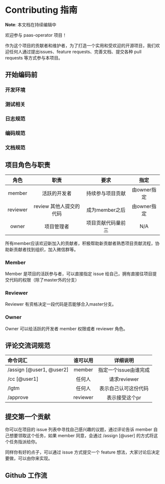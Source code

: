 # Contributing 指南

**Note**: 本文档在持续编辑中

欢迎参与 paas-operator 项目！

作为这个项目的贡献者和维护者，为了打造一个实用和受欢迎的开源项目，我们欢迎任何人通过提出issues、feature requests、完善文档、提交各种 pull requests 等方式参与本项目。

## 开始编码前

### 开发环境

### 测试相关

### 日志规范

### 编码规范

### 文档规范

## 项目角色与职责

|   角色   |          职责           |        要求        |    指定     |
| :------: | :---------------------: | :----------------: | :---------: |
|  member  |      活跃的开发者       |  持续参与项目贡献  | 由owner指定 |
| reviewer | review 其他人提交的代码 |   成为member之后   | 由owner指定 |
|  owner   |       项目管理者        | 项目贡献代码量前三 |     N/A     |

所有member应该欢迎新加入的贡献者，积极帮助新贡献者熟悉项目贡献流程，协助新贡献者找到组织，加入微信群等。

### Member

Member 是项目的活跃参与者，可以直接指定 issue 给自己，拥有直接往项目提交代码的权限（除了master外的分支）

### Reviewer

Reviewer 有资格决定一段代码是否能够合入master分支。

### Owner

Owner 可以给活跃的开发者 member 权限或者 reviewer 角色。

## 评论交流词规范

| 命令词汇                 | 谁可以用 |       详细说明        |
| :----------------------- | :------: | :-------------------: |
| /assign [@user1, @user2] |  member  | 指定一个issue由谁完成 |
| /cc [@user1]             |  任何人  |     请求reviewer      |
| /lgtm                    |  任何人  | 表示自己认可这份代码  |
| /approve                 | reviewer |    表示接受这个pr     |

## 提交第一个贡献

你可以在项目的 issue 列表中寻找自己感兴趣的议题，通过评论告诉 member 自己想要领取这个任务，如果 member 同意，会通过 /assign [@user] 的方式将这个任务指派给你。

同样你有好的点子，可以通过 issue 方式提交一个 feature 想法，大家讨论后决定要做，可以由你来实现。

## Github 工作流
